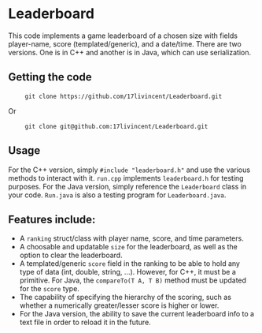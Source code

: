 <h1>Leaderboard</h1>
<p>
    This code implements a game leaderboard of a chosen size with fields player-name, score (templated/generic), and a date/time.  There are two versions.  One is in C++ and another is in Java, which can use serialization.
</p>
<h2>Getting the code</h2>
<pre>
    <code>git clone https://github.com/17livincent/Leaderboard.git</code>
</pre>
<p>
    Or
</p>
<pre>
    <code>git clone git@github.com:17livincent/Leaderboard.git</code>
</pre>
<h2>Usage</h2>
<p>
    For the C++ version, simply <code>#include "leaderboard.h"</code> and use the various methods to interact with it.  <code>run.cpp</code> implements <code>leaderboard.h</code> for testing purposes.
    For the Java version, simply reference the <code>Leaderboard</code> class in your code.  <code>Run.java</code> is also a testing program for <code>Leaderboard.java</code>.
</p>
<h2>Features include:</h2>
<ul>
    <li>
        A <code>ranking</code> struct/class with player name, score, and time parameters.
    </li>
    <li>
        A choosable and updatable <code>size</code> for the leaderboard, as well as the option to clear the leaderboard.
    </li>
    <li>
        A templated/generic <code>score</code> field in the ranking to be able to hold any type of data (int, double, string, ...).  However, for C++, it must be a primitive.  For Java, the <code>compareTo(T A, T B)</code> method must be updated for the <code>score</code> type.
    </li>
    <li>
        The capability of specifying the hierarchy of the scoring, such as whether a numerically greater/lesser score is higher or lower.
    </li>
    <li>
        For the Java version, the ability to save the current leaderboard info to a text file in order to reload it in the future.
    </li>
</ul>